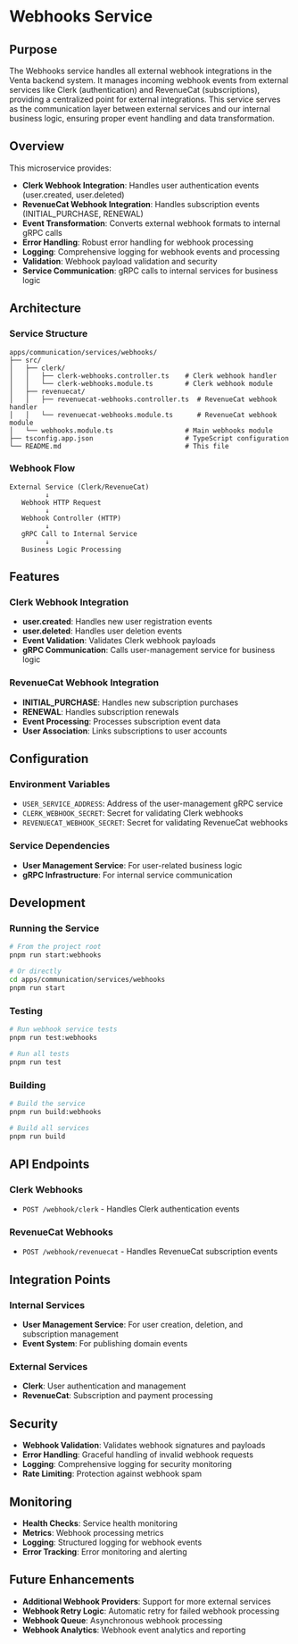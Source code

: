 # Webhooks Service

## Purpose

The Webhooks service handles all external webhook integrations in the Venta backend system. It manages incoming webhook events from external services like Clerk (authentication) and RevenueCat (subscriptions), providing a centralized point for external integrations. This service serves as the communication layer between external services and our internal business logic, ensuring proper event handling and data transformation.

## Overview

This microservice provides:

- **Clerk Webhook Integration**: Handles user authentication events (user.created, user.deleted)
- **RevenueCat Webhook Integration**: Handles subscription events (INITIAL_PURCHASE, RENEWAL)
- **Event Transformation**: Converts external webhook formats to internal gRPC calls
- **Error Handling**: Robust error handling for webhook processing
- **Logging**: Comprehensive logging for webhook events and processing
- **Validation**: Webhook payload validation and security
- **Service Communication**: gRPC calls to internal services for business logic

## Architecture

### **Service Structure**

```
apps/communication/services/webhooks/
├── src/
│   ├── clerk/
│   │   ├── clerk-webhooks.controller.ts    # Clerk webhook handler
│   │   └── clerk-webhooks.module.ts        # Clerk webhook module
│   ├── revenuecat/
│   │   ├── revenuecat-webhooks.controller.ts  # RevenueCat webhook handler
│   │   └── revenuecat-webhooks.module.ts      # RevenueCat webhook module
│   └── webhooks.module.ts                  # Main webhooks module
├── tsconfig.app.json                       # TypeScript configuration
└── README.md                               # This file
```

### **Webhook Flow**

```
External Service (Clerk/RevenueCat)
         ↓
   Webhook HTTP Request
         ↓
   Webhook Controller (HTTP)
         ↓
   gRPC Call to Internal Service
         ↓
   Business Logic Processing
```

## Features

### **Clerk Webhook Integration**

- **user.created**: Handles new user registration events
- **user.deleted**: Handles user deletion events
- **Event Validation**: Validates Clerk webhook payloads
- **gRPC Communication**: Calls user-management service for business logic

### **RevenueCat Webhook Integration**

- **INITIAL_PURCHASE**: Handles new subscription purchases
- **RENEWAL**: Handles subscription renewals
- **Event Processing**: Processes subscription event data
- **User Association**: Links subscriptions to user accounts

## Configuration

### **Environment Variables**

- `USER_SERVICE_ADDRESS`: Address of the user-management gRPC service
- `CLERK_WEBHOOK_SECRET`: Secret for validating Clerk webhooks
- `REVENUECAT_WEBHOOK_SECRET`: Secret for validating RevenueCat webhooks

### **Service Dependencies**

- **User Management Service**: For user-related business logic
- **gRPC Infrastructure**: For internal service communication

## Development

### **Running the Service**

```bash
# From the project root
pnpm run start:webhooks

# Or directly
cd apps/communication/services/webhooks
pnpm run start
```

### **Testing**

```bash
# Run webhook service tests
pnpm run test:webhooks

# Run all tests
pnpm run test
```

### **Building**

```bash
# Build the service
pnpm run build:webhooks

# Build all services
pnpm run build
```

## API Endpoints

### **Clerk Webhooks**

- `POST /webhook/clerk` - Handles Clerk authentication events

### **RevenueCat Webhooks**

- `POST /webhook/revenuecat` - Handles RevenueCat subscription events

## Integration Points

### **Internal Services**

- **User Management Service**: For user creation, deletion, and subscription management
- **Event System**: For publishing domain events

### **External Services**

- **Clerk**: User authentication and management
- **RevenueCat**: Subscription and payment processing

## Security

- **Webhook Validation**: Validates webhook signatures and payloads
- **Error Handling**: Graceful handling of invalid webhook requests
- **Logging**: Comprehensive logging for security monitoring
- **Rate Limiting**: Protection against webhook spam

## Monitoring

- **Health Checks**: Service health monitoring
- **Metrics**: Webhook processing metrics
- **Logging**: Structured logging for webhook events
- **Error Tracking**: Error monitoring and alerting

## Future Enhancements

- **Additional Webhook Providers**: Support for more external services
- **Webhook Retry Logic**: Automatic retry for failed webhook processing
- **Webhook Queue**: Asynchronous webhook processing
- **Webhook Analytics**: Webhook event analytics and reporting
